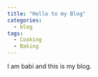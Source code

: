```yaml
---
title: "Hello to my Blog"
categories:
  - blog
tags:
  - Cooking
  - Baking
---
```


I am babi and this is my blog.